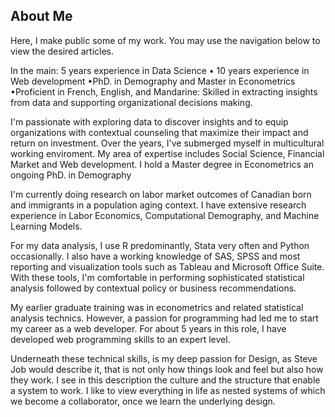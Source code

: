 ## About Me
Here, I make public some of my work. You may use the navigation below to view the desired articles.


In the main: 5 years experience in Data Science • 10 years experience in Web development •PhD. in Demography and Master in Econometrics •Proficient in French, English, and Mandarine: Skilled in extracting insights from data and supporting organizational decisions making.

I'm passionate with exploring data to discover insights and to equip organizations with contextual counseling that maximize their impact and return on investment. Over the years, I've submerged myself in multicultural working enviroment. My area of expertise includes  Social Science, Financial Market and Web development. I hold a Master degree in Econometrics an ongoing PhD. in Demography


I'm currently doing research on labor market outcomes of Canadian born and immigrants in a population aging context. I have extensive research experience in Labor Economics, Computational Demography, and Machine Learning Models.

For my data analysis, I use R predominantly, Stata very often and Python occasionally. I also have a working knowledge of SAS, SPSS and most reporting and visualization tools such as Tableau and Microsoft Office Suite. With these tools, I'm comfortable in performing sophisticated statistical analysis followed by contextual policy or business recommendations.

My earlier graduate training was in econometrics and related statistical analysis technics. However, a passion for programming had led me to start my career as a web developer. For about 5 years in this role, I have developed web programming skills to an expert level.

Underneath these technical skills, is my deep passion for Design, as Steve Job would describe it, that is not only how things look and feel but also how they work. I see in this description the culture and the structure that enable a system to work. I like to view everything in life as nested systems of which we become a collaborator, once we learn the underlying design.